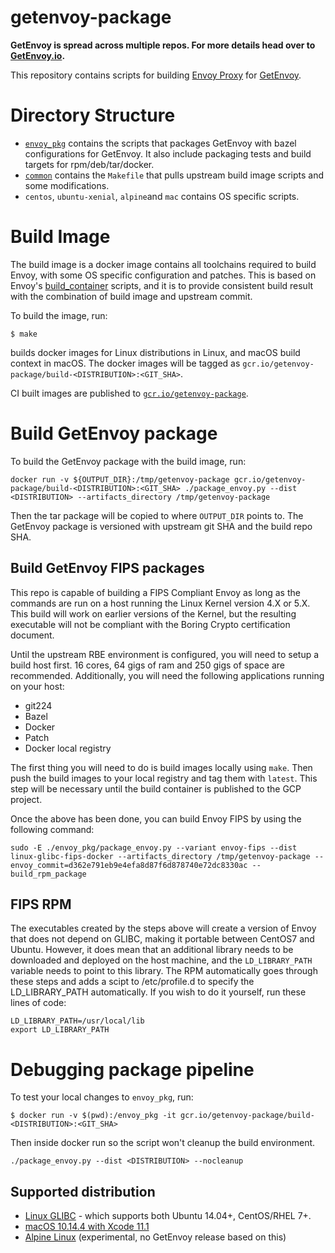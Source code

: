 # getenvoy-package

**GetEnvoy is spread across multiple repos. For more details head over to [GetEnvoy.io](https://getenvoy.io/github).**

This repository contains scripts for building [Envoy Proxy](https://www.envoyproxy.io/) for [GetEnvoy](https://www.getenvoy.io/).

# Directory Structure

- [`envoy_pkg`](envoy_pkg/) contains the scripts that packages GetEnvoy with bazel configurations for GetEnvoy.
It also include packaging tests and build targets for rpm/deb/tar/docker.
- [`common`](common/) contains the `Makefile` that pulls upstream build image scripts and some modifications.
- `centos`, `ubuntu-xenial`, `alpine`and `mac` contains OS specific scripts.

# Build Image

The build image is a docker image contains all toolchains required to build Envoy, with some OS specific configuration and patches.
This is based on Envoy's [build_container](https://github.com/envoyproxy/envoy/tree/master/ci/build_container) scripts,
and it is to provide consistent build result with the combination of build image and upstream commit.

To build the image, run:
```
$ make
```

builds docker images for Linux distributions in Linux, and macOS build context in macOS.
The docker images will be tagged as `gcr.io/getenvoy-package/build-<DISTRIBUTION>:<GIT_SHA>`.

CI built images are published to [`gcr.io/getenvoy-package`](https://gcr.io/getenvoy-package).

# Build GetEnvoy package

To build the GetEnvoy package with the build image, run:

```
docker run -v ${OUTPUT_DIR}:/tmp/getenvoy-package gcr.io/getenvoy-package/build-<DISTRIBUTION>:<GIT_SHA> ./package_envoy.py --dist <DISTRIBUTION> --artifacts_directory /tmp/getenvoy-package
```

Then the tar package will be copied to where `OUTPUT_DIR` points to. The GetEnvoy package is versioned with upstream git SHA and the build repo SHA.

## Build GetEnvoy FIPS packages

This repo is capable of building a FIPS Compliant Envoy as long as the commands are run on a host running the Linux Kernel version 4.X or 5.X.  This build will work on earlier versions of the Kernel, but the resulting executable will not be compliant with the Boring Crypto certification document.

Until the upstream RBE environment is configured, you will need to setup a build host first.  16 cores, 64 gigs of ram and 250 gigs of space are recommended.  Additionally, you will need the following applications running on your host:

- git224
- Bazel
- Docker
- Patch
- Docker local registry

The first thing you will need to do is build images locally using `make`.  Then push the build images to your local registry and tag them with `latest`.  This step will be necessary until the build container is published to the GCP project.

Once the above has been done, you can build Envoy FIPS by using the following command:
```
sudo -E ./envoy_pkg/package_envoy.py --variant envoy-fips --dist linux-glibc-fips-docker --artifacts_directory /tmp/getenvoy-package --envoy_commit=d362e791eb9e4efa8d87f6d878740e72dc8330ac --build_rpm_package
```

## FIPS RPM
The executables created by the steps above will create a version of Envoy that does not depend on GLIBC, making it portable between CentOS7 and Ubuntu.  However, it does mean that an additional library needs to be downloaded and deployed on the host machine, and the `LD_LIBRARY_PATH` variable needs to point to this library.  The RPM automatically goes through these steps and adds a scipt to /etc/profile.d to specify the LD_LIBRARY_PATH automatically.  If you wish to do it yourself, run these lines of code:
```
LD_LIBRARY_PATH=/usr/local/lib
export LD_LIBRARY_PATH
```

# Debugging package pipeline

To test your local changes to `envoy_pkg`, run:
```
$ docker run -v $(pwd):/envoy_pkg -it gcr.io/getenvoy-package/build-<DISTRIBUTION>:<GIT_SHA>
```

Then inside docker run so the script won't cleanup the build environment.
```
./package_envoy.py --dist <DISTRIBUTION> --nocleanup
```

## Supported distribution
- [Linux GLIBC](https://gcr.io/getenvoy-package/build-linux-glibc) - which supports both Ubuntu 14.04+, CentOS/RHEL 7+.
- [macOS 10.14.4 with Xcode 11.1](https://circle-macos-docs.s3.amazonaws.com/image-manifest/build-474/index.html)
- [Alpine Linux](https://gcr.io/getenvoy-package/build-alpine) (experimental, no GetEnvoy release based on this)
